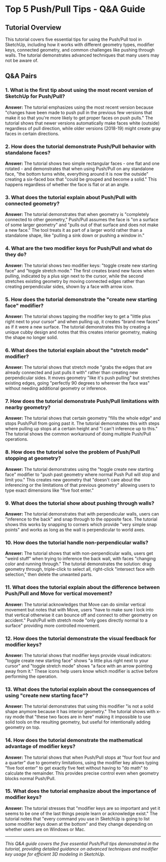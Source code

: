 # Top 5 Push/Pull Tips - Q&A Guide

## Tutorial Overview
This tutorial covers five essential tips for using the Push/Pull tool in SketchUp, including how it works with different geometry types, modifier keys, connected geometry, and common challenges like pushing through walls. The tutorial demonstrates advanced techniques that many users may not be aware of.

## Q&A Pairs

### 1. What is the first tip about using the most recent version of SketchUp for Push/Pull?
**Answer:** The tutorial emphasizes using the most recent version because "changes have been made to push pull in the previous few versions that make it so that you're more likely to get proper faces on push pulls." The tutorial shows that newer versions automatically make faces white (outside) regardless of pull direction, while older versions (2018-19) might create gray faces in certain directions.

### 2. How does the tutorial demonstrate Push/Pull behavior with standalone faces?
**Answer:** The tutorial shows two simple rectangular faces - one flat and one rotated - and demonstrates that when using Push/Pull on any standalone face, "the bottom turns white, everything around it is now the outside" creating a six-faced box that "could be grouped and become a solid." This happens regardless of whether the face is flat or at an angle.

### 3. What does the tutorial explain about Push/Pull with connected geometry?
**Answer:** The tutorial demonstrates that when geometry is "completely connected to other geometry," Push/Pull assumes the face is "on a surface of some larger geometry" and "pulls out of that surface and does not make a new face." The tool treats it as part of a larger world rather than a standalone shape, like "pulling a sink down or pushing a window in."

### 4. What are the two modifier keys for Push/Pull and what do they do?
**Answer:** The tutorial shows two modifier keys: "toggle create new starting face" and "toggle stretch mode." The first creates brand new faces when pulling, indicated by a plus sign next to the cursor, while the second stretches existing geometry by moving connected edges rather than creating perpendicular sides, shown by a face with arrow icon.

### 5. How does the tutorial demonstrate the "create new starting face" modifier?
**Answer:** The tutorial shows tapping the modifier key to get a "little plus right next to your cursor" and when pulling up, it creates "brand new faces" as if it were a new surface. The tutorial demonstrates this by creating a unique cubby design and notes that this creates interior geometry, making the shape no longer solid.

### 6. What does the tutorial explain about the "stretch mode" modifier?
**Answer:** The tutorial shows that stretch mode "grabs the edges that are already connected and just pulls it with" rather than creating new perpendicular sides. It moves geometry "like it's push pulling" but stretches existing edges, going "perfectly 90 degrees to wherever the face was" without needing additional geometry or inference.

### 7. How does the tutorial demonstrate Push/Pull limitations with nearby geometry?
**Answer:** The tutorial shows that certain geometry "fills the whole edge" and stops Push/Pull from going past it. The tutorial demonstrates this with steps where pulling up stops at a certain height and "I can't inference up to this." The tutorial shows the common workaround of doing multiple Push/Pull operations.

### 8. How does the tutorial solve the problem of Push/Pull stopping at geometry?
**Answer:** The tutorial demonstrates using the "toggle create new starting face" modifier to "push past geometry where normal Push Pull will stop and limit you." This creates new geometry that "doesn't care about the inferencing or the limitations of that previous geometry" allowing users to type exact dimensions like "five foot enter."

### 9. What does the tutorial show about pushing through walls?
**Answer:** The tutorial demonstrates that with perpendicular walls, users can "inference to the back" and snap through to the opposite face. The tutorial shows this works by snapping to corners which provide "very simple snap points" and works as long as the wall is perpendicular to world axes.

### 10. How does the tutorial handle non-perpendicular walls?
**Answer:** The tutorial shows that with non-perpendicular walls, users get "weird stuff" when trying to inference the back wall, with faces "changing color and running through." The tutorial demonstrates the solution: drag geometry through, triple-click to select all, right-click "intersect face with selection," then delete the unwanted parts.

### 11. What does the tutorial explain about the difference between Push/Pull and Move for vertical movement?
**Answer:** The tutorial acknowledges that Move can do similar vertical movement but notes that with Move, users "have to make sure I lock into that vertical otherwise it can bounce off and connect to other geometry on accident." Push/Pull with stretch mode "only goes directly normal to a surface" providing more controlled movement.

### 12. How does the tutorial demonstrate the visual feedback for modifier keys?
**Answer:** The tutorial shows that modifier keys provide visual indicators: "toggle create new starting face" shows "a little plus right next to your cursor" and "toggle stretch mode" shows "a face with an arrow pointing away from it." These icons help users know which modifier is active before performing the operation.

### 13. What does the tutorial explain about the consequences of using "create new starting face"?
**Answer:** The tutorial demonstrates that using this modifier "is not a solid shape anymore because it has interior geometry." The tutorial shows with x-ray mode that "these two faces are in here" making it impossible to use solid tools on the resulting geometry, but useful for intentionally adding geometry on top.

### 14. How does the tutorial demonstrate the mathematical advantage of modifier keys?
**Answer:** The tutorial shows that when Push/Pull stops at "four foot four and a quarter" due to geometry limitations, using the modifier key allows typing "five foot enter" to get exactly five feet without having to "do math" to calculate the remainder. This provides precise control even when geometry blocks normal Push/Pull.

### 15. What does the tutorial emphasize about the importance of modifier keys?
**Answer:** The tutorial stresses that "modifier keys are so important and yet it seems to be one of the last things people learn or acknowledge exist." The tutorial notes that "every command you use in SketchUp is going to list some modifier keys down at the bottom" and they change depending on whether users are on Windows or Mac.

---

*This Q&A guide covers the five essential Push/Pull tips demonstrated in the tutorial, providing detailed guidance on advanced techniques and modifier key usage for efficient 3D modeling in SketchUp.* 